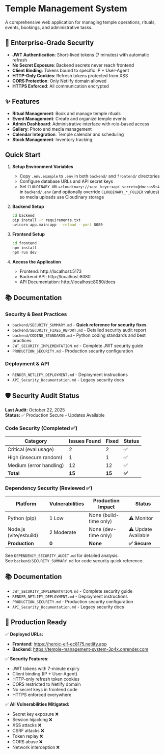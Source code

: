 # Temple Management System

A comprehensive web application for managing temple operations, rituals, events, bookings, and administrative tasks.

## 🔐 **Enterprise-Grade Security**

- **JWT Authentication**: Short-lived tokens (7 minutes) with automatic refresh
- **No Secret Exposure**: Backend secrets never reach frontend
- **Client Binding**: Tokens bound to specific IP + User-Agent
- **HTTP-Only Cookies**: Refresh tokens protected from XSS
- **CORS Protection**: Only Netlify domain allowed
- **HTTPS Enforced**: All communication encrypted

## ✨ **Features**

- **Ritual Management**: Book and manage temple rituals
- **Event Management**: Create and organize temple events  
- **Admin Dashboard**: Administrative interface with role-based access
- **Gallery**: Photo and media management
- **Calendar Integration**: Temple calendar and scheduling
- **Stock Management**: Inventory tracking

## Quick Start

1. **Setup Environment Variables**
   - Copy `.env.example` to `.env` in both `backend/` and `frontend/` directories
   - Configure database URLs and API secret keys
   - Set `CLOUDINARY_URL=cloudinary://<api_key>:<api_secret>@dmcras5t4` in `backend/.env` (and optionally override `CLOUDINARY_*_FOLDER` values) so media uploads use Cloudinary storage

2. **Backend Setup**
   ```bash
   cd backend
   pip install -r requirements.txt
   uvicorn app.main:app --reload --port 8080
   ```

3. **Frontend Setup**
   ```bash
   cd frontend
   npm install
   npm run dev
   ```

4. **Access the Application**
   - Frontend: http://localhost:5173
   - Backend API: http://localhost:8080
   - API Documentation: http://localhost:8080/docs

## 📚 **Documentation**

### Security & Best Practices
- `backend/SECURITY_SUMMARY.md` - **Quick reference for security fixes**
- `backend/SECURITY_FIXES_REPORT.md` - Detailed security audit report
- `backend/CODING_STANDARDS.md` - Python coding standards and best practices
- `JWT_SECURITY_IMPLEMENTATION.md` - Complete JWT security guide
- `PRODUCTION_SECURITY.md` - Production security configuration

### Deployment & API
- `RENDER_NETLIFY_DEPLOYMENT.md` - Deployment instructions
- `API_Security_Documentation.md` - Legacy security docs

## 🛡️ **Security Audit Status**

**Last Audit:** October 22, 2025  
**Status:** ✅ Production Secure - Updates Available

### Code Security (Completed ✅)
| Category | Issues Found | Fixed | Status |
|----------|--------------|-------|--------|
| Critical (eval usage) | 2 | 2 | ✅ |
| High (insecure random) | 1 | 1 | ✅ |
| Medium (error handling) | 12 | 12 | ✅ |
| **Total** | **15** | **15** | **✅** |

### Dependency Security (Reviewed ✅)
| Platform | Vulnerabilities | Production Impact | Status |
|----------|-----------------|-------------------|--------|
| Python (pip) | 1 Low | None (build-time only) | ⚠️ Monitor |
| Node.js (vite/esbuild) | 2 Moderate | None (dev-time only) | ⚠️ Update Available |
| **Production** | **0** | **None** | **✅ Secure** |

See `DEPENDENCY_SECURITY_AUDIT.md` for detailed analysis.  
See `backend/SECURITY_SUMMARY.md` for code security quick reference.

## 📚 **Documentation**

- `JWT_SECURITY_IMPLEMENTATION.md` - Complete security guide
- `RENDER_NETLIFY_DEPLOYMENT.md` - Deployment instructions
- `PRODUCTION_SECURITY.md` - Production security configuration
- `API_Security_Documentation.md` - Legacy security docs

## 🚀 **Production Ready**

✅ **Deployed URLs:**
- **Frontend**: https://heroic-elf-ec8175.netlify.app
- **Backend**: https://temple-management-system-3p4x.onrender.com

✅ **Security Features:**
- JWT tokens with 7-minute expiry
- Client binding (IP + User-Agent)
- HTTP-only refresh token cookies
- CORS restricted to Netlify domain
- No secret keys in frontend code
- HTTPS enforced everywhere

✅ **All Vulnerabilities Mitigated:**
- Secret key exposure ❌
- Session hijacking ❌  
- XSS attacks ❌
- CSRF attacks ❌
- Token replay ❌
- CORS abuse ❌
- Network interception ❌
